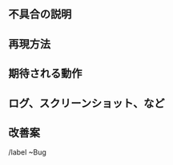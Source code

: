 不具合の説明
----------


再現方法
--------


期待される動作
------------


ログ、スクリーンショット、など
-------------------------


改善案
------



/label ~Bug
